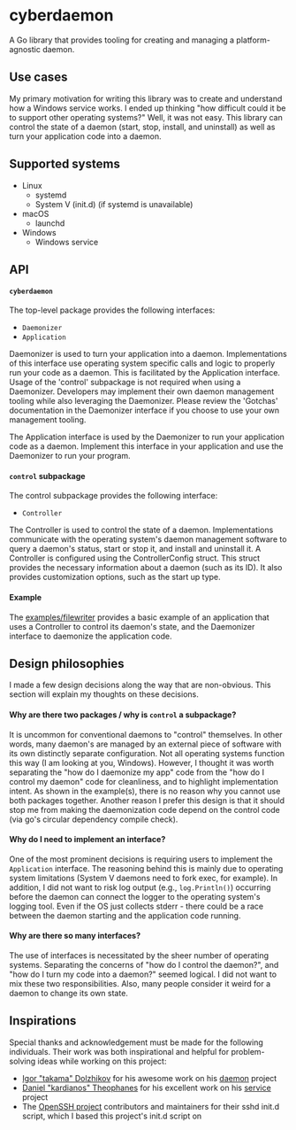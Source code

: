 # cyberdaemon
A Go library that provides tooling for creating and managing a
platform-agnostic daemon.

## Use cases
My primary motivation for writing this library was to create and understand
how a Windows service works. I ended up thinking "how difficult could it be
to support other operating systems?" Well, it was not easy. This library can
control the state of a daemon (start, stop, install, and uninstall) as well
as turn your application code into a daemon.

## Supported systems
- Linux
    - systemd
    - System V (init.d) (if systemd is unavailable)
- macOS
    - launchd
- Windows
    - Windows service

## API

#### `cyberdaemon`
The top-level package provides the following interfaces:
- `Daemonizer`
- `Application`

Daemonizer is used to turn your application into a daemon. Implementations
of this interface use operating system specific calls and logic to properly
run your code as a daemon. This is facilitated by the Application interface.
Usage of the 'control' subpackage is not required when using a Daemonizer.
Developers may implement their own daemon management tooling while also
leveraging the Daemonizer. Please review the 'Gotchas' documentation in the
Daemonizer interface if you choose to use your own management tooling.

The Application interface is used by the Daemonizer to run your application
code as a daemon. Implement this interface in your application and use the
Daemonizer to run your program.

#### `control` subpackage
The control subpackage provides the following interface:
- `Controller`

The Controller is used to control the state of a daemon. Implementations
communicate with the operating system's daemon management software to
query a daemon's status, start or stop it, and install and uninstall it.
A Controller is configured using the ControllerConfig struct. This struct
provides the necessary information about a daemon (such as its ID).
It also provides customization options, such as the start up type.

#### Example
The [examples/filewriter](examples/filewriter/main.go) provides a basic example
of an application that uses a Controller to control its daemon's state, and
the Daemonizer interface to daemonize the application code.

## Design philosophies
I made a few design decisions along the way that are non-obvious. This section
will explain my thoughts on these decisions.

#### Why are there two packages / why is `control` a subpackage?
It is uncommon for conventional daemons to "control" themselves. In other
words, many daemon's are managed by an external piece of software with its own
distinctly separate configuration. Not all operating systems function this way
(I am looking at you, Windows). However, I thought it was worth separating the
"how do I daemonize my app" code from the "how do I control my daemon" code for
cleanliness, and to highlight implementation intent. As shown in the
example(s), there is no reason why you cannot use both packages together.
Another reason I prefer this design is that it should stop me from making the
daemonization code depend on the control code (via go's circular dependency
compile check).

#### Why do I need to implement an interface?
One of the most prominent decisions is requiring users to implement the
`Application` interface. The reasoning behind this is mainly due to operating
system limitations (System V daemons need to fork exec, for example).
In addition, I did not want to risk log output (e.g., `log.Println()`)
occurring before the daemon can connect the logger to the operating system's
logging tool. Even if the OS just collects stderr - there could be a race
between the daemon starting and the application code running.

#### Why are there so many interfaces?
The use of interfaces is necessitated by the sheer number of operating systems.
Separating the concerns of "how do I control the daemon?", and "how do I turn
my code into a daemon?" seemed logical. I did not want to mix these two
responsibilities. Also, many people consider it weird for a daemon to change
its own state.

## Inspirations
Special thanks and acknowledgement must be made for the following individuals.
Their work was both inspirational and helpful for problem-solving ideas while
working on this project:
- [Igor "takama" Dolzhikov](https://github.com/takama) for his awesome work
on his [daemon](https://github.com/takama/daemon) project
- [Daniel "kardianos" Theophanes](https://github.com/kardianos) for his excellent
work on his [service](https://github.com/kardianos/service) project
- The [OpenSSH project](https://github.com/openssh/openssh-portable)
contributors and maintainers for their sshd init.d script, which I based this
project's init.d script on
